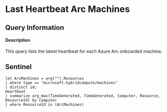 # Last Heartbeat Arc Machines

## Query Information

#### Description
This query lists the latest heartbeat for each Azure Arc onboarded machine.

## Sentinel
```KQL
let ArcMachines = arg("").Resources
| where type == "microsoft.hybridcompute/machines"
| distinct id;
Heartbeat
| summarize arg_max(TimeGenerated, TimeGenerated, Computer, Resource, ResourceId) by Computer
| where ResourceId in (ArcMachines)
```